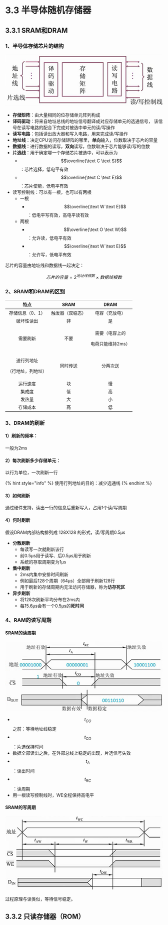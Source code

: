 # 3.3 半导体随机存储器

## 3.3.1 SRAM和DRAM

### 1、半导体存储芯片的结构

![](../.gitbook/assets/ban-dao-ti-xin-pian-jie-gou-.png)

* **存储矩阵**：由大量相同的位存储单元阵列构成
* **译码驱动**：将来自地址总线的地址信号翻译成对应存储单元的选通信号， 该信号在读写电路的配合下完成对被选中单元的读/写操作
* **读写电路**：包括读出放大器和写入电路，用来完成读/写操作
* **地址线**：决定CPU访问存储矩阵的哪里，**单向**输入，位数取决于芯片的容量
* **数据线**：进行数据的读写，**双向**读写，位数取决于芯片能够读/写的位数
* **片选线**：用于确定哪一个存储芯片被选中，可以表示为
  * $$\overline{\text C \text S}$$：芯片选择，低电平有效
  * $$\overline{\text C \text E}$$：芯片使能，低电平有效
* 读写控制线：可以有一根，也可以有两根
  * 一根
    * $$\overline{\text W \text E}$$：低电平写有效，高电平读有效
  * 两根
    * $$\overline{\text O \text W}$$：允许读，低电平有效
    * $$\overline{\text W \text E}$$：允许写，低电平有效

芯片的容量由地址线和数据线一起决定：

$$
芯片的容量 = 2^{地址线根数} \times 数据线根数
$$

### 2、SRAM和DRAM的区别

<table>
  <thead>
    <tr>
      <th style="text-align:center">&#x7279;&#x70B9;</th>
      <th style="text-align:center">SRAM</th>
      <th style="text-align:center">DRAM</th>
    </tr>
  </thead>
  <tbody>
    <tr>
      <td style="text-align:center">&#x5B58;&#x50A8;&#x4FE1;&#x606F;&#xFF08;0&#x3001;1&#xFF09;</td>
      <td style="text-align:center">&#x89E6;&#x53D1;&#x5668;&#xFF08;&#x53CC;&#x7A33;&#x6001;&#xFF09;</td>
      <td
      style="text-align:center">&#x7535;&#x5BB9;&#xFF08;&#x5145;&#x653E;&#x7535;&#xFF09;</td>
    </tr>
    <tr>
      <td style="text-align:center">&#x7834;&#x574F;&#x6027;&#x8BFB;&#x51FA;</td>
      <td style="text-align:center">&#x975E;</td>
      <td style="text-align:center">&#x662F;</td>
    </tr>
    <tr>
      <td style="text-align:center">&#x9700;&#x8981;&#x5237;&#x65B0;</td>
      <td style="text-align:center">&#x4E0D;&#x8981;</td>
      <td style="text-align:center">
        <p>&#x9700;&#x8981;&#xFF08;&#x7535;&#x5BB9;&#x4E0A;&#x7684;</p>
        <p>&#x7535;&#x8377;&#x53EA;&#x80FD;&#x7EF4;&#x6301;2ms&#xFF09;</p>
      </td>
    </tr>
    <tr>
      <td style="text-align:center">
        <p>&#x9001;&#x884C;&#x5217;&#x5730;&#x5740;</p>
        <p>&#xFF08;&#x884C;&#x5730;&#x5740;&#xFF0C;&#x5217;&#x5730;&#x5740;&#xFF09;</p>
      </td>
      <td style="text-align:center">&#x540C;&#x65F6;&#x4F20;&#x9001;</td>
      <td style="text-align:center">&#x5206;&#x4E24;&#x6B21;&#x9001;</td>
    </tr>
    <tr>
      <td style="text-align:center">&#x8FD0;&#x884C;&#x901F;&#x5EA6;</td>
      <td style="text-align:center">&#x5757;</td>
      <td style="text-align:center">&#x6162;</td>
    </tr>
    <tr>
      <td style="text-align:center">&#x96C6;&#x6210;&#x5EA6;</td>
      <td style="text-align:center">&#x4F4E;</td>
      <td style="text-align:center">&#x9AD8;</td>
    </tr>
    <tr>
      <td style="text-align:center">&#x53D1;&#x70ED;&#x91CF;</td>
      <td style="text-align:center">&#x5927;</td>
      <td style="text-align:center">&#x5C0F;</td>
    </tr>
    <tr>
      <td style="text-align:center">&#x5B58;&#x50A8;&#x6210;&#x672C;</td>
      <td style="text-align:center">&#x9AD8;</td>
      <td style="text-align:center">&#x4F4E;</td>
    </tr>
  </tbody>
</table>

### 3、DRAM的刷新

#### 1）刷新的频率：

一般为2ms

#### 2）每次刷新多少存储单元：

以行为单位，一次刷新一行

{% hint style="info" %}
使用行列地址的目的：减少选通线
{% endhint %}

#### 3）如何刷新

通过硬件支持，读出一行的信息后重新写入，占用1个读/写周期

#### 4）何时刷新

假设DRAM内部结构排列成 128X128 的形式，读/写周期0.5μs

* **分散刷新**
  * 每读写一次就刷新该行
  * 前0.5μs用于读写、后0.5μs用于刷新
  * 系统的存取周期变为1μs
* **集中刷新**
  * 2ms内集中安排时间刷新
  * 例如最后128个周期（64μs）全部用于刷新128行
  * 用于刷新的存储周期内无法访问存储器，称为**访存死区**
* **异步刷新**
  * 将128次刷新平均分布在2ms内
  * 每15.6μs会有一个0.5μs的**死时间**

### 4、RAM的读写周期

#### SRAM的读周期

![](../.gitbook/assets/sram-du-.png)

* $$t_{CO}$$之前：等待地址线稳定
* $$t_{CO}$$：片选保持时间
* 数据全部读出之后，在外部总线上稳定的出现，片选信号失效
* $$t_{A}$$：读出时间
* $$t_{RC}$$：读周期
* 用一根读写控制线时，WE全程保持高电平

#### SRAM的写周期

![](../.gitbook/assets/sram-xie-.png)

过程原理与读类似，等待信号稳定。

## 3.3.2 只读存储器（ROM）

